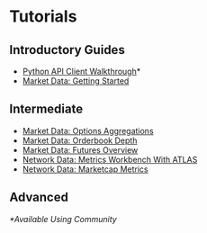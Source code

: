 # Tutorials

## Introductory Guides

* [Python API Client Walkthrough](walkthrough_community.md)*
* [Market Data: Getting Started](MDF_market_data_overview.md)


## Intermediate
* [Market Data: Options Aggregations](MDF_options_aggregation.md)
* [Market Data: Orderbook Depth](MDF_orderbook_depth.md)
* [Market Data: Futures Overview](MDF_futures_overview.md)
* [Network Data: Metrics Workbench With ATLAS](ATLAS_metric_workbench.md)
* [Network Data: Marketcap Metrics](NDP_marketcap_metrics.md)

## Advanced

_*Available Using Community_